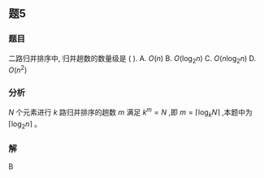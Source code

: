 ## 题5
### 题目
二路归并排序中, 归并趟数的数量级是 ( ).
A. $O( n)$ B. $O( {{\log }_{2}n})$ C. $O( {n{\log }_{2}n})$ D. $O( {n}^{2})$
### 分析
$N$ 个元素进行 $k$ 路归并排序的趟数 $m$ 满足 ${k}^{m} = N$ ,即 $m = \lceil  {{\log }_{k}N}\rceil$ ,本题中为 $\lceil  {{\log }_{2}n}\rceil$ 。
### 解
B